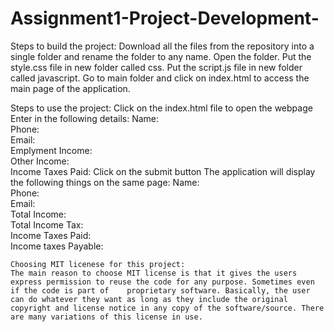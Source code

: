 # Assignment1-Project-Development-

Steps to build the project:
Download all the files from the repository into a single folder and rename the folder to any name.
Open the folder.
Put the style.css file in new folder called css.
Put the script.js file in new folder called javascript.
Go to main folder and click on index.html to access the main page of the application.

Steps to use the project:
Click on the index.html file to open the webpage
Enter in the following details:
    Name:	
    Phone:	
    Email:	
    Emplyment Income:	
    Other Income:	
    Income Taxes Paid:
 Click on the submit button
 The application will display the following things on the same page:
    Name:	
    Phone:	
    Email:	
    Total Income:	
    Total Income Tax:	
    Income Taxes Paid:	
    Income taxes Payable:
    
    Choosing MIT licenese for this project:
    The main reason to choose MIT license is that it gives the users express permission to reuse the code for any purpose. Sometimes even if the code is part of    proprietary software. Basically, the user can do whatever they want as long as they include the original copyright and license notice in any copy of the software/source. There are many variations of this license in use.
